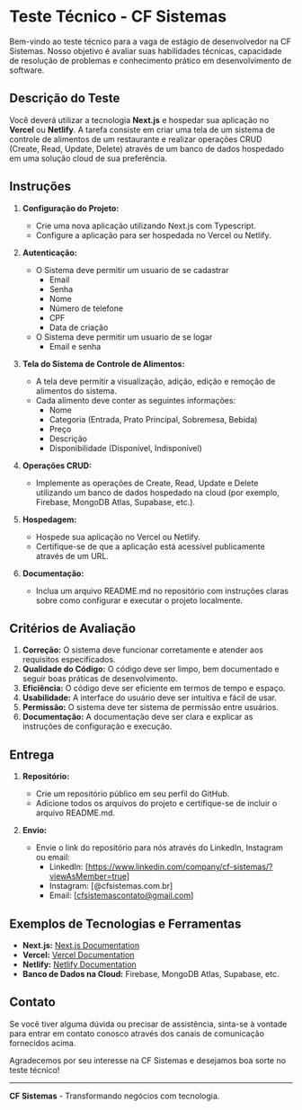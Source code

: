 # Teste Técnico - CF Sistemas

Bem-vindo ao teste técnico para a vaga de estágio de desenvolvedor na CF Sistemas. Nosso objetivo é avaliar suas habilidades técnicas, capacidade de resolução de problemas e conhecimento prático em desenvolvimento de software.

## Descrição do Teste

Você deverá utilizar a tecnologia **Next.js** e hospedar sua aplicação no **Vercel** ou **Netlify**. A tarefa consiste em criar uma tela de um sistema de controle de alimentos de um restaurante e realizar operações CRUD (Create, Read, Update, Delete) através de um banco de dados hospedado em uma solução cloud de sua preferência.

## Instruções

1. **Configuração do Projeto:**
   - Crie uma nova aplicação utilizando Next.js com Typescript.
   - Configure a aplicação para ser hospedada no Vercel ou Netlify.

2. **Autenticação:**
   - O Sistema deve permitir um usuario de se cadastrar
        - Email
        - Senha
        - Nome
        - Número de telefone
        - CPF
        - Data de criação
   - O Sistema deve permitir um usuario de se logar
      - Email e senha

3. **Tela do Sistema de Controle de Alimentos:**
   - A tela deve permitir a visualização, adição, edição e remoção de alimentos do sistema.
   - Cada alimento deve conter as seguintes informações:
     - Nome
     - Categoria (Entrada, Prato Principal, Sobremesa, Bebida)
     - Preço
     - Descrição
     - Disponibilidade (Disponível, Indisponível)

4. **Operações CRUD:**
   - Implemente as operações de Create, Read, Update e Delete utilizando um banco de dados hospedado na cloud (por exemplo, Firebase, MongoDB Atlas, Supabase, etc.).

5. **Hospedagem:**
   - Hospede sua aplicação no Vercel ou Netlify.
   - Certifique-se de que a aplicação está acessível publicamente através de um URL.

6. **Documentação:**
   - Inclua um arquivo README.md no repositório com instruções claras sobre como configurar e executar o projeto localmente.

## Critérios de Avaliação

1. **Correção:** O sistema deve funcionar corretamente e atender aos requisitos especificados.
2. **Qualidade do Código:** O código deve ser limpo, bem documentado e seguir boas práticas de desenvolvimento.
3. **Eficiência:** O código deve ser eficiente em termos de tempo e espaço.
4. **Usabilidade:** A interface do usuário deve ser intuitiva e fácil de usar.
5. **Permissão:** O sistema deve ter sistema de permissão entre usuários.
6. **Documentação:** A documentação deve ser clara e explicar as instruções de configuração e execução.

## Entrega

1. **Repositório:**
   - Crie um repositório público em seu perfil do GitHub.
   - Adicione todos os arquivos do projeto e certifique-se de incluir o arquivo README.md.

2. **Envio:**
   - Envie o link do repositório para nós através do LinkedIn, Instagram ou email:
     - LinkedIn: [https://www.linkedin.com/company/cf-sistemas/?viewAsMember=true]
     - Instagram: [@cfsistemas.com.br]
     - Email: [cfsistemascontato@gmail.com]

## Exemplos de Tecnologias e Ferramentas

- **Next.js:** [Next.js Documentation](https://nextjs.org/docs)
- **Vercel:** [Vercel Documentation](https://vercel.com/docs)
- **Netlify:** [Netlify Documentation](https://docs.netlify.com)
- **Banco de Dados na Cloud:** Firebase, MongoDB Atlas, Supabase, etc.

## Contato

Se você tiver alguma dúvida ou precisar de assistência, sinta-se à vontade para entrar em contato conosco através dos canais de comunicação fornecidos acima.

Agradecemos por seu interesse na CF Sistemas e desejamos boa sorte no teste técnico!

---

**CF Sistemas** - Transformando negócios com tecnologia.
